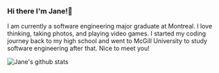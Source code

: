 ### Hi there I'm Jane!👋
I am currently a software engineering major graduate at Montreal. I love thinking, taking photos, and playing video games. I started my coding journey back to my high school and went to McGill University to study software engineering after that. Nice to meet you!

![Jane's github stats](https://github-readme-stats.vercel.app/api?username=JaneShaosyx&show_icons=true)
